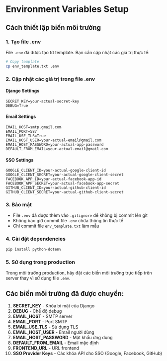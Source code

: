# Environment Variables Setup

## Cách thiết lập biến môi trường

### 1. Tạo file .env
File `.env` đã được tạo từ template. Bạn cần cập nhật các giá trị thực tế:

```bash
# Copy template
cp env_template.txt .env
```

### 2. Cập nhật các giá trị trong file .env

#### Django Settings
```env
SECRET_KEY=your-actual-secret-key
DEBUG=True
```

#### Email Settings
```env
EMAIL_HOST=smtp.gmail.com
EMAIL_PORT=587
EMAIL_USE_TLS=True
EMAIL_HOST_USER=your-actual-email@gmail.com
EMAIL_HOST_PASSWORD=your-actual-app-password
DEFAULT_FROM_EMAIL=your-actual-email@gmail.com
```

#### SSO Settings
```env
GOOGLE_CLIENT_ID=your-actual-google-client-id
GOOGLE_CLIENT_SECRET=your-actual-google-client-secret
FACEBOOK_APP_ID=your-actual-facebook-app-id
FACEBOOK_APP_SECRET=your-actual-facebook-app-secret
GITHUB_CLIENT_ID=your-actual-github-client-id
GITHUB_CLIENT_SECRET=your-actual-github-client-secret
```

### 3. Bảo mật
- File `.env` đã được thêm vào `.gitignore` để không bị commit lên git
- Không bao giờ commit file `.env` chứa thông tin thực tế
- Chỉ commit file `env_template.txt` làm mẫu

### 4. Cài đặt dependencies
```bash
pip install python-dotenv
```

### 5. Sử dụng trong production
Trong môi trường production, hãy đặt các biến môi trường trực tiếp trên server thay vì sử dụng file `.env`.

## Các biến môi trường đã được chuyển:

1. **SECRET_KEY** - Khóa bí mật của Django
2. **DEBUG** - Chế độ debug
3. **EMAIL_HOST** - SMTP server
4. **EMAIL_PORT** - Port SMTP
5. **EMAIL_USE_TLS** - Sử dụng TLS
6. **EMAIL_HOST_USER** - Email người dùng
7. **EMAIL_HOST_PASSWORD** - Mật khẩu ứng dụng
8. **DEFAULT_FROM_EMAIL** - Email mặc định
9. **FRONTEND_URL** - URL frontend
10. **SSO Provider Keys** - Các khóa API cho SSO (Google, Facebook, GitHub)
